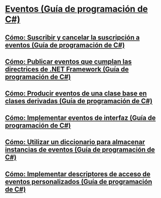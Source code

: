 # [Eventos (Guía de programación de C#)](index.md)
## [Cómo: Suscribir y cancelar la suscripción a eventos (Guía de programación de C#)](how-to-subscribe-to-and-unsubscribe-from-events.md)
## [Cómo: Publicar eventos que cumplan las directrices de .NET Framework (Guía de programación de C#)](how-to-publish-events-that-conform-to-net-framework-guidelines.md)
## [Cómo: Producir eventos de una clase base en clases derivadas (Guía de programación de C#)](how-to-raise-base-class-events-in-derived-classes.md)
## [Cómo: Implementar eventos de interfaz (Guía de programación de C#)](how-to-implement-interface-events.md)
## [Cómo: Utilizar un diccionario para almacenar instancias de eventos (Guía de programación de C#)](how-to-use-a-dictionary-to-store-event-instances.md)
## [Cómo: Implementar descriptores de acceso de eventos personalizados (Guía de programación de C#)](how-to-implement-custom-event-accessors.md)
